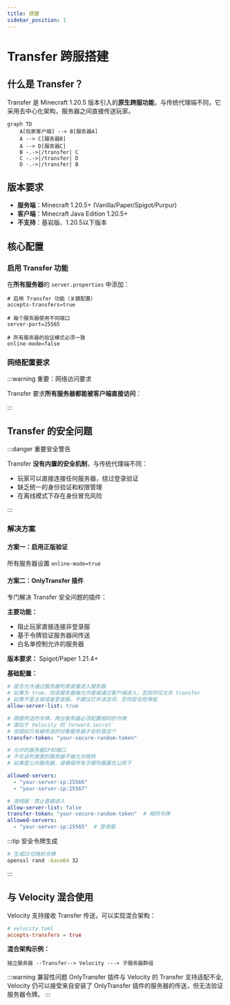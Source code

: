 ```yaml
---
title: 搭建
sidebar_position: 1
---
```


# Transfer 跨服搭建

## 什么是 Transfer？

Transfer 是 Minecraft 1.20.5 版本引入的**原生跨服功能**，与传统代理端不同，它采用去中心化架构，服务器之间直接传送玩家。

```mermaid
graph TD
    A[玩家客户端] --> B[服务器A]
    A --> C[服务器B]
    A --> D[服务器C]
    B -.->|/transfer| C
    C -.->|/transfer| D
    D -.->|/transfer| B
```

## 版本要求

- **服务端**：Minecraft 1.20.5+ (Vanilla/Paper/Spigot/Purpur)
- **客户端**：Minecraft Java Edition 1.20.5+
- **不支持**：基岩版、1.20.5以下版本

## 核心配置

### 启用 Transfer 功能

在**所有服务器**的 `server.properties` 中添加：

```properties
# 启用 Transfer 功能（关键配置）
accepts-transfers=true

# 每个服务器使用不同端口
server-port=25565

# 所有服务器的验证模式必须一致
online-mode=false
```

### 网络配置要求

:::warning 重要：网络访问要求

Transfer 要求**所有服务器都能被客户端直接访问**：

:::

## Transfer 的安全问题

:::danger 重要安全警告

Transfer **没有内置的安全机制**，与传统代理端不同：
- 玩家可以直接连接任何服务器，绕过登录验证
- 缺乏统一的身份验证和权限管理
- 在离线模式下存在身份冒充风险

:::

### 解决方案

#### 方案一：启用正版验证

所有服务器设置 `online-mode=true`

#### 方案二：OnlyTransfer 插件
专门解决 Transfer 安全问题的插件：

**主要功能：**
- 阻止玩家直接连接非登录服
- 基于令牌验证服务器间传送
- 白名单控制允许的服务器

**版本要求：** Spigot/Paper 1.21.4+

**基础配置：**
```yaml
# 是否允许通过服务器列表直接进入服务器
# 如果为 true，则该服务器被允许直接通过客户端进入，否则将仅允许 transfer
# 如果不是主城或者登录服，不建议打开该选项，否则安全性降低
allow-server-list: true

# 跨服传送的令牌，两台服务器必须配置相同的令牌
# 类似于 Velocity 的`forward.secret`
# 但貌似只有被传送的对象服务器才会检查这个
transfer-token: "your-secure-random-token"

# 允许的服务器IP和端口
# 不在该列表里的服务器不被允许跳转
# 如果是公共服务器，请确保所有子服均暴露在公网下

allowed-servers:
  - "your-server-ip:25566"
  - "your-server-ip:25567"

# 游戏服：禁止直接进入
allow-server-list: false
transfer-token: "your-secure-random-token"  # 相同令牌
allowed-servers:
  - "your-server-ip:25565"  # 登录服
```

:::tip 安全令牌生成
```bash
# 生成32位随机令牌
openssl rand -base64 32
```
:::

## 与 Velocity 混合使用

Velocity 支持接收 Transfer 传送，可以实现混合架构：

```toml
# velocity.toml
accepts-transfers = true
```

**混合架构示例：**
```text
独立服务器 --Transfer--> Velocity ---> 子服务器群组
```

:::warning 兼容性问题
OnlyTransfer 插件与 Velocity 的 Transfer 支持适配不全, Velocity 仍可以接受来自安装了 OnlyTransfer 插件的服务器的传送，但无法验证服务器令牌。
:::

